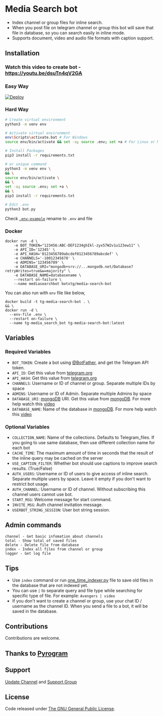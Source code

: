 # Media Search bot

* Index channel or group files for inline search.
* When you post file on telegram channel or group this bot will save that file in database, so you can search easily in inline mode.
* Supports document, video and audio file formats with caption support.

## Installation

### Watch this video to create bot - https://youtu.be/dsuTn4qV2GA
### Easy Way
[![Deploy](https://www.herokucdn.com/deploy/button.svg)](https://heroku.com/deploy?template=https://github.com/WillTreze/TG-Media-Search-Bot)



### Hard Way
```bash
# Create virtual environment
python3 -m venv env

# Activate virtual environment
env\Scripts\activate.bat # For Windows
source env/bin/activate && set -a; source .env; set +a # For Linux or MacOS

# Install Packages
pip3 install -r requirements.txt

# or unique command
python3 -m venv env \
&& \
source env/bin/activate \
&& \
set -a; source .env; set +a \
&& \
pip3 install -r requirements.txt

# Edit .env
python3 bot.py
```
Check [`.env-example`](.env-example) rename to `.env` and file

### Docker
```
docker run -d \
    -e BOT_TOKEN="123456:ABC-DEF1234ghIkl-zyx57W2v1u123ew11" \
    -e API_ID='12345' \
    -e API_HASH='0123456789abcdef0123456789abcdef' \
    -e CHANNELS='-10012345678' \
    -e ADMINS='123456789' \
    -e DATABASE_URI="mongodb+srv://...mongodb.net/Database?retryWrites=true&w=majority" \
    -e DATABASE_NAME=databasename \
    --restart on-failure \
    --name mediasearchbot botxtg/media-search-bot
```
You can also run with `env` file like below,
```
docker build -t tg-media-search-bot . \
&& \
docker run -d \
  --env-file .env \
  --restart on-failure \
  --name tg-media_search_bot tg-media-search-bot:latest
```

## Variables
### Required Variables
* `BOT_TOKEN`: Create a bot using [@BotFather](https://telegram.dog/BotFather), and get the Telegram API token.
* `API_ID`: Get this value from [telegram.org](https://my.telegram.org/apps)
* `API_HASH`: Get this value from [telegram.org](https://my.telegram.org/apps)
* `CHANNELS`: Username or ID of channel or group. Separate multiple IDs by space
* `ADMINS`: Username or ID of Admin. Separate multiple Admins by space
* `DATABASE_URI`: [mongoDB](https://www.mongodb.com) URI. Get this value from [mongoDB](https://www.mongodb.com). For more help watch this [video](https://youtu.be/dsuTn4qV2GA)
* `DATABASE_NAME`: Name of the database in [mongoDB](https://www.mongodb.com). For more help watch this [video](https://youtu.be/dsuTn4qV2GA)

### Optional Variables
* `COLLECTION_NAME`: Name of the collections. Defaults to Telegram_files. If you going to use same database, then use different collection name for each bot
* `CACHE_TIME`: The maximum amount of time in seconds that the result of the inline query may be cached on the server
* `USE_CAPTION_FILTER`: Whether bot should use captions to improve search results. (True/False)
* `AUTH_USERS`: Username or ID of users to give access of inline search. Separate multiple users by space. Leave it empty if you don't want to restrict bot usage.
* `AUTH_CHANNEL`: Username or ID of channel. Without subscribing this channel users cannot use bot.
* `START_MSG`: Welcome message for start command.
* `INVITE_MSG`: Auth channel invitation message.
* `USERBOT_STRING_SESSION`: User bot string session.
## Admin commands
```
channel - Get basic infomation about channels
total - Show total of saved files
delete - Delete file from database
index - Index all files from channel or group
logger - Get log file
```

## Tips
* Use `index` command or run [one_time_indexer.py](one_time_indexer.py) file to save old files in the database that are not indexed yet.
* You can use `|` to separate query and file type while searching for specific type of file. For example: `Avengers | video`
* If you don't want to create a channel or group, use your chat ID / username as the channel ID. When you send a file to a bot, it will be saved in the database.

## Contributions
Contributions are welcome.

## Thanks to [Pyrogram](https://github.com/pyrogram/pyrogram)

## Support
[Update Channel](https://t.me/botxupdates) and [Support Group](https://t.me/botxsupport)

## License
Code released under [The GNU General Public License](LICENSE).

